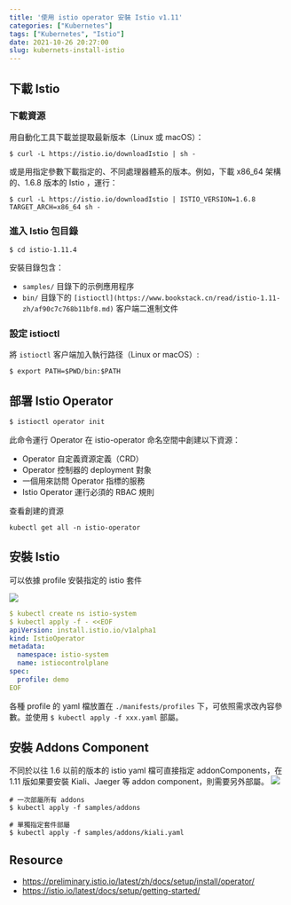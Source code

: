 ```yaml
---
title: '使用 istio operator 安裝 Istio v1.11'
categories: ["Kubernetes"]
tags: ["Kubernetes", "Istio"]
date: 2021-10-26 20:27:00
slug: kubernets-install-istio
---
```

## 下載 Istio
<!--more-->
### 下載資源
用自動化工具下載並提取最新版本（Linux 或 macOS）：
```
$ curl -L https://istio.io/downloadIstio | sh -
```
或是用指定參數下載指定的、不同處理器體系的版本。例如，下載 x86_64 架構的、1.6.8 版本的 Istio ，運行：
 ```
$ curl -L https://istio.io/downloadIstio | ISTIO_VERSION=1.6.8 TARGET_ARCH=x86_64 sh -
```
### 進入 Istio 包目錄
```
$ cd istio-1.11.4
```
安裝目錄包含： 
  - `samples/` 目錄下的示例應用程序
  - `bin/` 目錄下的 `[istioctl](https://www.bookstack.cn/read/istio-1.11-zh/af90c7c768b11bf8.md)` 客户端二進制文件

### 設定 istioctl
將 `istioctl` 客户端加入執行路径（Linux or macOS）:
```
$ export PATH=$PWD/bin:$PATH
```
    

## 部署 Istio Operator

```bash
$ istioctl operator init
```

此命令運行 Operator 在 istio-operator 命名空間中創建以下資源：

- Operator 自定義資源定義（CRD）
- Operator 控制器的 deployment 對象
- 一個用來訪問 Operator 指標的服務
- Istio Operator 運行必須的 RBAC 規則

查看創建的資源
```
kubectl get all -n istio-operator
```

## 安裝 Istio

可以依據 profile 安裝指定的 istio 套件

![](https://imgur.com/0Nzav1i.png)

```yaml
$ kubectl create ns istio-system
$ kubectl apply -f - <<EOF
apiVersion: install.istio.io/v1alpha1
kind: IstioOperator
metadata:
  namespace: istio-system
  name: istiocontrolplane
spec:
  profile: demo
EOF
```
各種 profile 的 yaml 檔放置在 `./manifests/profiles` 下，可依照需求改內容參數。並使用 `$ kubectl apply -f xxx.yaml` 部屬。

## 安裝 Addons Component
不同於以往 1.6 以前的版本的 istio yaml 檔可直接指定 addonComponents，在 1.11 版如果要安裝 Kiali、Jaeger 等 addon component，則需要另外部屬。
![](https://imgur.com/ys9rKJn.png)
```
# 一次部屬所有 addons
$ kubectl apply -f samples/addons

# 單獨指定套件部屬
$ kubectl apply -f samples/addons/kiali.yaml
```

## Resource
- https://preliminary.istio.io/latest/zh/docs/setup/install/operator/
- https://istio.io/latest/docs/setup/getting-started/
